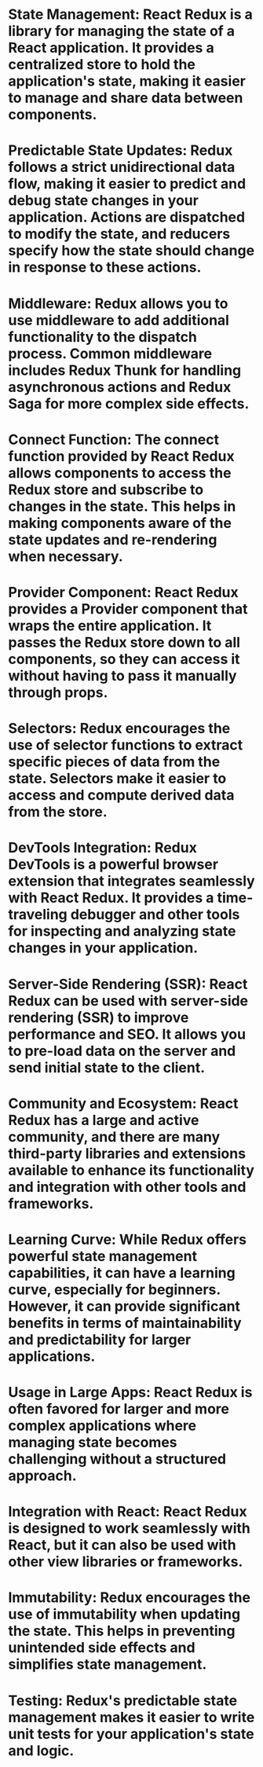 # State Management: React Redux is a library for managing the state of a React application. It provides a centralized store to hold the application's state, making it easier to manage and share data between components.

# Predictable State Updates: Redux follows a strict unidirectional data flow, making it easier to predict and debug state changes in your application. Actions are dispatched to modify the state, and reducers specify how the state should change in response to these actions.

# Middleware: Redux allows you to use middleware to add additional functionality to the dispatch process. Common middleware includes Redux Thunk for handling asynchronous actions and Redux Saga for more complex side effects.

# Connect Function: The connect function provided by React Redux allows components to access the Redux store and subscribe to changes in the state. This helps in making components aware of the state updates and re-rendering when necessary.

# Provider Component: React Redux provides a Provider component that wraps the entire application. It passes the Redux store down to all components, so they can access it without having to pass it manually through props.

# Selectors: Redux encourages the use of selector functions to extract specific pieces of data from the state. Selectors make it easier to access and compute derived data from the store.

# DevTools Integration: Redux DevTools is a powerful browser extension that integrates seamlessly with React Redux. It provides a time-traveling debugger and other tools for inspecting and analyzing state changes in your application.

# Server-Side Rendering (SSR): React Redux can be used with server-side rendering (SSR) to improve performance and SEO. It allows you to pre-load data on the server and send initial state to the client.

# Community and Ecosystem: React Redux has a large and active community, and there are many third-party libraries and extensions available to enhance its functionality and integration with other tools and frameworks.

# Learning Curve: While Redux offers powerful state management capabilities, it can have a learning curve, especially for beginners. However, it can provide significant benefits in terms of maintainability and predictability for larger applications.

# Usage in Large Apps: React Redux is often favored for larger and more complex applications where managing state becomes challenging without a structured approach.

# Integration with React: React Redux is designed to work seamlessly with React, but it can also be used with other view libraries or frameworks.

# Immutability: Redux encourages the use of immutability when updating the state. This helps in preventing unintended side effects and simplifies state management.

# Testing: Redux's predictable state management makes it easier to write unit tests for your application's state and logic.
